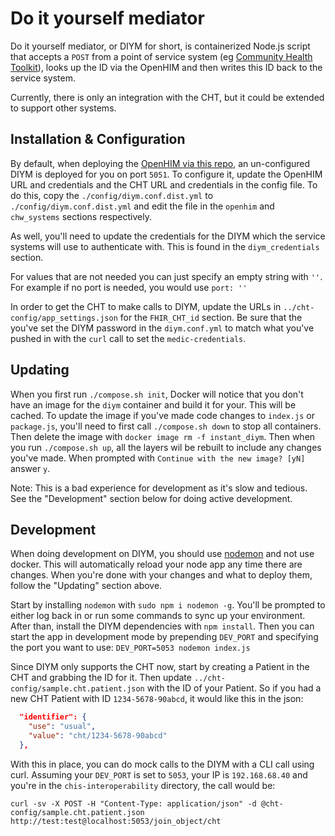 # Do it yourself mediator

Do it yourself mediator, or DIYM for short, is containerized Node.js script that accepts a `POST` from a point of service system (eg [Community Health Toolkit](https://communityhealthtoolkit.org/)), looks up the ID via the OpenHIM and then writes this ID back to the service system.

Currently, there is only an integration with the CHT, but it could be extended to support other systems.  

## Installation & Configuration

By default, when deploying the [OpenHIM via this repo](../), an un-configured DIYM is deployed for you on port `5051`.  To configure it, update the OpenHIM URL and credentials and the CHT URL and credentials in the config file. To do this, copy the `./config/diym.conf.dist.yml` to  `./config/diym.conf.dist.yml` and edit the file in the `openhim` and `chw_systems` sections respectively.

As well, you'll need to update the credentials for the DIYM which the service systems will use to authenticate with. This is found in the `diym_credentials` section.

For values that are not needed you can just specify an empty string with `''`. For example if no port is needed, you would use `port: ''`

In order to get the CHT to make calls to DIYM, update the URLs in `../cht-config/app_settings.json` for the `FHIR_CHT_id` section.  Be sure that the you've set the DIYM password in the `diym.conf.yml` to match what you've pushed in with the `curl` call to set the `medic-credentials`.

## Updating

When you first run `./compose.sh init`, Docker will notice that you don't have an image for the `diym` container and build it for your.  This will be cached. To update the image if you've made code changes to `index.js` or `package.js`, you'll need to first call `./compose.sh down` to stop all containers.  Then delete the image with `docker image rm -f instant_diym`. Then when you run `./compose.sh up`, all the layers wil be rebuilt to include any changes you've made. When prompted with `Continue with the new image? [yN]` answer `y`. 

Note: This is a bad experience for development as it's slow and tedious.  See the "Development" section below for doing active development.

## Development

When doing development on DIYM, you should use [nodemon](https://nodemon.io/) and not use docker.  This will automatically reload your node app any time there are changes.  When you're done with your changes and what to deploy them, follow the "Updating" section above. 

Start by installing `nodemon` with `sudo npm i nodemon -g`. You'll be prompted to either log back in or run some commands to sync up your environment. After than, install the DIYM dependencies with `npm install`.  Then you can start the app in development mode by prepending `DEV_PORT` and specifying the port you want to use: `DEV_PORT=5053 nodemon index.js`

Since DIYM only supports the CHT now, start by creating a Patient in the CHT and grabbing the ID for it.  Then update `../cht-config/sample.cht.patient.json` with the ID of your Patient.  So if you had a new CHT Patient with ID `1234-5678-90abcd`, it would like this in the json:

```json
  "identifier": {
    "use": "usual",
    "value": "cht/1234-5678-90abcd"
  },
```

With this in place, you can do mock calls to the DIYM with a CLI call using curl. Assuming your `DEV_PORT` is set to `5053`, your IP is `192.168.68.40` and you're in the `chis-interoperability` directory, the call would be:

```shell
curl -sv -X POST -H "Content-Type: application/json" -d @cht-config/sample.cht.patient.json http://test:test@localhost:5053/join_object/cht
```